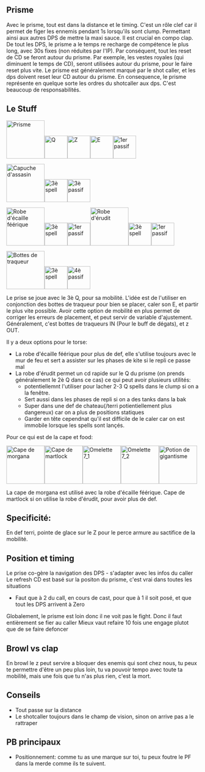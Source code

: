 ## Prisme
Avec le prisme, tout est dans la distance et le timing. C'est un rôle clef car il permet de figer les ennemis pendant 1s lorsqu'ils sont clump. Permettant ainsi aux autres DPS de mettre la maxi sauce. Il est crucial en compo clap. De tout les DPS, le prisme a le temps re recharge de compétence le plus long, avec 30s fixes (non réduites par l'IP). Par conséquent, tout les reset de CD se feront autour du prisme. Par exemple, les vestes royales (qui diminuent le temps de CD), seront utilisées autour du prisme, pour le faire reset plus vite. Le prisme est généralement marqué par le shot caller, et les dps doivent reset leur CD autour du prisme. En consequence, le prisme représente en quelque sorte les ordres du shotcaller aux dps. C'est beaucoup de responsabilités.

## Le Stuff

<img src="https://render.albiononline.com/v1/item/T8_2H_ICECRYSTAL_UNDEAD@0?quality=4" alt="Prisme" width="100"/><img src="https://render.albiononline.com/v1/spell/SHATTER_Q" alt="Q" width="60"/><img src="https://render.albiononline.com/v1/spell/FROSTNOVA" alt="Z" width="60"/><img src="https://render.albiononline.com/v1/spell/FROST_ULTIMATE" alt="E" width="60"/><img src="https://render.albiononline.com/v1/spell/PASSIVE_FROST" alt="1er passif" width="60"/>

<img src="https://render.albiononline.com/v1/item/T8_HEAD_LEATHER_SET3@0?quality=4" alt="Capuche d'assasin" width="100"/><img src="https://render.albiononline.com/v1/spell/SUMMONER_CD_REDUCTION" alt="3è spell" width="60"/><img src="https://render.albiononline.com/v1/spell/PASSIVE_CD_REDUCTION" alt="3è passif" width="60"/>

<img src="https://render.albiononline.com/v1/item/T8_ARMOR_CLOTH_FEY@0?quality=4" alt="Robe d'écaille féérique" width="100"/><img src="https://render.albiononline.com/v1/spell/WILD_MAGIC" alt="3è spell" width="60"/><img src="https://render.albiononline.com/v1/spell/PASSIVE_ARMOR_INCREASED_DAMAGE" alt="1er passif" width="60"/><img src="https://render.albiononline.com/v1/item/T8_ARMOR_CLOTH_SET1@0?quality=4" alt="Robe d'érudit" width="100"/><img src="https://render.albiononline.com/v1/spell/SPEEDCASTER" alt="3è spell" width="60"/><img src="https://render.albiononline.com/v1/spell/PASSIVE_ARMOR_INCREASED_DAMAGE" alt="1er passif" width="60"/>

<img src="https://render.albiononline.com/v1/item/T8_SHOES_LEATHER_MORGANA@0?quality=4" alt="Bottes de traqueur" width="100"/><img src="https://render.albiononline.com/v1/spell/DMG_BLINK" alt="3è spell" width="60"/><img src="https://render.albiononline.com/v1/spell/PASSIVE_CD_REDUCTION" alt="4è passif" width="60"/>

Le prise se joue avec le 3è Q, pour sa mobilité. L'idée est de l'utiliser en conjonction des bottes de traqueur pour bien se placer, caler son E, et partir le plus vite possible. Avoir cette option de mobilité en plus permet de corriger les erreurs de placement, et peut servir de variable d'ajustement. Généralement, c'est bottes de traqueurs IN (Pour le buff de dégats), et z OUT. 

Il y a deux options pour le torse: 
- La robe d'écaille féérique pour plus de def, elle s'utilise toujours avec le mur de feu et sert a assister sur les phases de kite si le repli ce passe mal
- La robe d'érudit permet un cd rapide sur le Q du prisme (on prends généralement le 2è Q dans ce cas) ce qui peut avoir plusieurs utilités: 
  - potentiellemnt l'utiliser pour lacher 2-3 Q spells dans le clump si on a la fenêtre. 
  - Sert aussi dans les phases de repli si on a des tanks dans la bak
  - Super dans une def de chateau(/terri potientiellement plus dangereux) car on a plus de positions statiques
  - Garder en tête cependnat qu'il est difficile de le caler car on est immobile lorsque les spells sont lançés.  

  
Pour ce qui est de la cape et food:

<img src="https://render.albiononline.com/v1/item/T8_CAPEITEM_MORGANA@0?quality=4" alt="Cape de morgana" width="100"/><img src="https://render.albiononline.com/v1/item/T8_CAPEITEM_FW_MARTLOCK@0?quality=4" alt="Cape de martlock" width="100"/><img src="https://render.albiononline.com/v1/item/T7_MEAL_OMELETTE@1" alt="Omelette 7_1" width="100"/><img src="https://render.albiononline.com/v1/item/T7_MEAL_OMELETTE@2" alt="Omelette 7_2" width="100"/><img src="https://render.albiononline.com/v1/item/T7_POTION_REVIVE" alt="Potion de gigantisme" width="100"/>


La cape de morgana est utilisé avec la robe d'écaille féérique. Cape de martlock si on utilise la robe d'érudit, pour avoir plus de def. 


## Specificité: 
En def terri, pointe de glace sur le Z pour le perce armure au sactifice de la mobilité. 


## Position et timing
Le prise co-gère la navigation des DPS - s'adapter avec les infos du caller
Le refresh CD est basé sur la positon du prisme, c'est vrai dans toutes les situations

- Faut que à 2 du call, en cours de cast, pour que à 1 il soit posé, et que tout les DPS arrivent à Zero

Globalement, le prisme est loin donc il ne voit pas le fight. Donc il faut entièrement se fier au caller
Mieux vaut refaire 10 fois une engage plutot que de se faire defoncer

## Browl vs clap
En browl le z peut servire a bloquer des enemis qui sont chez nous, tu peux te permettre d'être un peu plus loin, tu va pouvoir tempo avec toute ta mobilité, mais une fois que tu n'as plus rien, c'est la mort. 

## Conseils
- Tout passe sur la distance 
- Le shotcaller toujours dans le champ de vision, sinon on arrive pas a le rattraper

## PB principaux
- Positionnement: comme tu as une marque sur toi, tu peux foutre le PF dans la merde comme ils te suivent.

